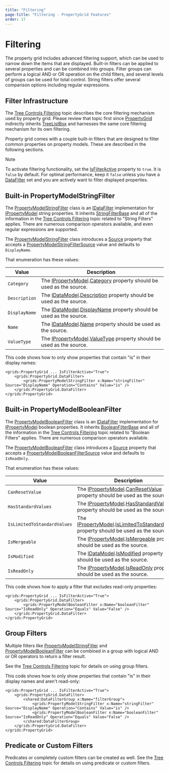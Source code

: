 ```yaml
---
title: "Filtering"
page-title: "Filtering - PropertyGrid Features"
order: 17
---
```

# Filtering

The property grid includes advanced filtering support, which can be used to narrow down the items that are displayed.  Built-in filters can be applied to several properties and can be combined into groups.  Filter groups can perform a logical AND or OR operation on the child filters, and several levels of groups can be used for total control.  String filters offer several comparison options including regular expressions.

## Filter Infrastructure

The [Tree Controls Filtering](../tree-control-features/filtering.md) topic describes the core filtering mechanism used by property grid.  Please review that topic first since [PropertyGrid](xref:ActiproSoftware.Windows.Controls.Grids.PropertyGrid) indirectly inherits [TreeListBox](xref:ActiproSoftware.Windows.Controls.Grids.TreeListBox) and harnesses the same core filtering mechanism for its own filtering.

Property grid comes with a couple built-in filters that are designed to filter common properties on property models.  These are described in the following sections.

> [!NOTE]
> To activate filtering functionality, set the [IsFilterActive](xref:ActiproSoftware.Windows.Controls.Grids.TreeListBox.IsFilterActive) property to `true`.  It is `false` by default.  For optimal performance, keep it `false` unless you have a [DataFilter](xref:ActiproSoftware.Windows.Controls.Grids.TreeListBox.DataFilter) set and you are actively want to filter displayed properties.

## Built-in PropertyModelStringFilter

The [PropertyModelStringFilter](xref:ActiproSoftware.Windows.Controls.Grids.PropertyData.PropertyModelStringFilter) class is an [IDataFilter](xref:ActiproSoftware.Windows.Data.Filtering.IDataFilter) implementation for [IPropertyModel](xref:ActiproSoftware.Windows.Controls.Grids.PropertyData.IPropertyModel) string properties.  It inherits [StringFilterBase](xref:ActiproSoftware.Windows.Data.Filtering.StringFilterBase) and all of the information in the [Tree Controls Filtering](../tree-control-features/filtering.md) topic related to "String Filters" applies.  There are numerous comparison operators available, and even regular expressions are supported.

The [PropertyModelStringFilter](xref:ActiproSoftware.Windows.Controls.Grids.PropertyData.PropertyModelStringFilter) class introduces a [Source](xref:ActiproSoftware.Windows.Controls.Grids.PropertyData.PropertyModelStringFilter.Source) property that accepts a [PropertyModelStringFilterSource](xref:ActiproSoftware.Windows.Controls.Grids.PropertyData.PropertyModelStringFilterSource) value and defaults to `DisplayName`.

That enumeration has these values:

| Value | Description |
|-----|-----|
| `Category` | The [IPropertyModel](xref:ActiproSoftware.Windows.Controls.Grids.PropertyData.IPropertyModel).[Category](xref:ActiproSoftware.Windows.Controls.Grids.PropertyData.IPropertyModel.Category) property should be used as the source. |
| `Description` | The [IDataModel](xref:ActiproSoftware.Windows.Controls.Grids.PropertyData.IDataModel).[Description](xref:ActiproSoftware.Windows.Controls.Grids.PropertyData.IDataModel.Description) property should be used as the source. |
| `DisplayName` | The [IDataModel](xref:ActiproSoftware.Windows.Controls.Grids.PropertyData.IDataModel).[DisplayName](xref:ActiproSoftware.Windows.Controls.Grids.PropertyData.IDataModel.DisplayName) property should be used as the source. |
| `Name` | The [IDataModel](xref:ActiproSoftware.Windows.Controls.Grids.PropertyData.IDataModel).[Name](xref:ActiproSoftware.Windows.Controls.Grids.PropertyData.IDataModel.Name) property should be used as the source. |
| `ValueType` | The [IPropertyModel](xref:ActiproSoftware.Windows.Controls.Grids.PropertyData.IPropertyModel).[ValueType](xref:ActiproSoftware.Windows.Controls.Grids.PropertyData.IPropertyModel.ValueType) property should be used as the source. |

This code shows how to only show properties that contain "is" in their display names:

```xaml
<grids:PropertyGrid ... IsFilterActive="True">
	<grids:PropertyGrid.DataFilter>
		<grids:PropertyModelStringFilter x:Name="stringFilter" Source="DisplayName" Operation="Contains" Value="is" />
	</grids:PropertyGrid.DataFilter>
</grids:PropertyGrid>
```

## Built-in PropertyModelBooleanFilter

The [PropertyModelBooleanFilter](xref:ActiproSoftware.Windows.Controls.Grids.PropertyData.PropertyModelBooleanFilter) class is an [IDataFilter](xref:ActiproSoftware.Windows.Data.Filtering.IDataFilter) implementation for [IPropertyModel](xref:ActiproSoftware.Windows.Controls.Grids.PropertyData.IPropertyModel) boolean properties.  It inherits [BooleanFilterBase](xref:ActiproSoftware.Windows.Data.Filtering.BooleanFilterBase) and all of the information in the [Tree Controls Filtering](../tree-control-features/filtering.md) topic related to "Boolean Filters" applies.  There are numerous comparison operators available.

The [PropertyModelBooleanFilter](xref:ActiproSoftware.Windows.Controls.Grids.PropertyData.PropertyModelBooleanFilter) class introduces a [Source](xref:ActiproSoftware.Windows.Controls.Grids.PropertyData.PropertyModelBooleanFilter.Source) property that accepts a [PropertyModelBooleanFilterSource](xref:ActiproSoftware.Windows.Controls.Grids.PropertyData.PropertyModelBooleanFilterSource) value and defaults to `IsReadOnly`.

That enumeration has these values:

| Value | Description |
|-----|-----|
| `CanResetValue` | The [IPropertyModel](xref:ActiproSoftware.Windows.Controls.Grids.PropertyData.IPropertyModel).[CanResetValue](xref:ActiproSoftware.Windows.Controls.Grids.PropertyData.IPropertyModel.CanResetValue) property should be used as the source. |
| `HasStandardValues` | The [IPropertyModel](xref:ActiproSoftware.Windows.Controls.Grids.PropertyData.IPropertyModel).[HasStandardValues](xref:ActiproSoftware.Windows.Controls.Grids.PropertyData.IPropertyModel.HasStandardValues) property should be used as the source. |
| `IsLimitedToStandardValues` | The [IPropertyModel](xref:ActiproSoftware.Windows.Controls.Grids.PropertyData.IPropertyModel).[IsLimitedToStandardValues](xref:ActiproSoftware.Windows.Controls.Grids.PropertyData.IPropertyModel.IsLimitedToStandardValues) property should be used as the source. |
| `IsMergeable` | The [IPropertyModel](xref:ActiproSoftware.Windows.Controls.Grids.PropertyData.IPropertyModel).[IsMergeable](xref:ActiproSoftware.Windows.Controls.Grids.PropertyData.IPropertyModel.IsMergeable) property should be used as the source. |
| `IsModified` | The [IDataModel](xref:ActiproSoftware.Windows.Controls.Grids.PropertyData.IDataModel).[IsModified](xref:ActiproSoftware.Windows.Controls.Grids.PropertyData.IDataModel.IsModified) property should be used as the source. |
| `IsReadOnly` | The [IPropertyModel](xref:ActiproSoftware.Windows.Controls.Grids.PropertyData.IPropertyModel).[IsReadOnly](xref:ActiproSoftware.Windows.Controls.Grids.PropertyData.IPropertyModel.IsReadOnly) property should be used as the source. |

This code shows how to apply a filter that excludes read-only properties:

```xaml
<grids:PropertyGrid ... IsFilterActive="True">
	<grids:PropertyGrid.DataFilter>
		<grids:PropertyModelBooleanFilter x:Name="booleanFilter" Source="IsReadOnly" Operation="Equals" Value="False" />
	</grids:PropertyGrid.DataFilter>
</grids:PropertyGrid>
```

## Group Filters

Multiple filters like [PropertyModelStringFilter](xref:ActiproSoftware.Windows.Controls.Grids.PropertyData.PropertyModelStringFilter) and [PropertyModelBooleanFilter](xref:ActiproSoftware.Windows.Controls.Grids.PropertyData.PropertyModelBooleanFilter) can be combined in a group with logical AND or OR operators to return a filter result.

See the [Tree Controls Filtering](../tree-control-features/filtering.md) topic for details on using group filters.

This code shows how to only show properties that contain "is" in their display names and aren't read-only:

```xaml
<grids:PropertyGrid ... IsFilterActive="True">
	<grids:PropertyGrid.DataFilter>
		<shared:DataFilterGroup x:Name="filterGroup">
			<grids:PropertyModelStringFilter x:Name="stringFilter" Source="DisplayName" Operation="Contains" Value="is" />
			<grids:PropertyModelBooleanFilter x:Name="booleanFilter" Source="IsReadOnly" Operation="Equals" Value="False" />
		</shared:DataFilterGroup>
	</grids:PropertyGrid.DataFilter>
</grids:PropertyGrid>
```

## Predicate or Custom Filters

Predicates or completely custom filters can be created as well.  See the [Tree Controls Filtering](../tree-control-features/filtering.md) topic for details on using predicate or custom filters.

